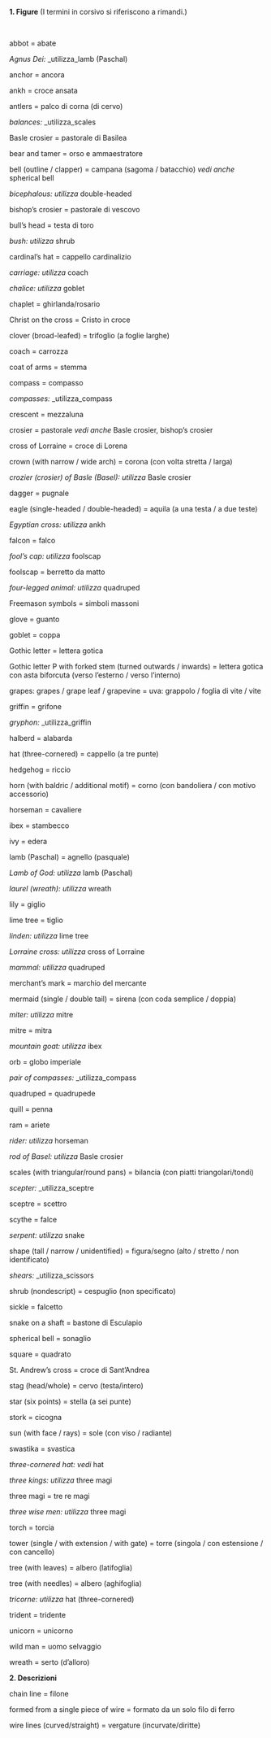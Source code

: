 **1. Figure** (I termini in corsivo si riferiscono a rimandi.)

**&nbsp;**

abbot = abate

_Agnus Dei:_ _utilizza_lamb (Paschal)

anchor = ancora

ankh = croce ansata

antlers = palco di corna (di cervo)

_balances:_ _utilizza_scales

Basle crosier = pastorale di Basilea

bear and tamer = orso e ammaestratore

bell (outline / clapper) = campana (sagoma / batacchio) _vedi anche_ spherical bell

_bicephalous:_ _utilizza_ double-headed

bishop’s crosier = pastorale di vescovo

bull’s head = testa di toro

_bush:_ _utilizza_ shrub

cardinal’s hat = cappello cardinalizio

_carriage:_ _utilizza_ coach

_chalice:_ _utilizza_ goblet

chaplet = ghirlanda/rosario

Christ on the cross = Cristo in croce

clover (broad-leafed) = trifoglio (a foglie larghe)

coach = carrozza

coat of arms = stemma

compass = compasso

_compasses:_ _utilizza_compass

crescent = mezzaluna

crosier = pastorale _vedi anche_ Basle crosier, bishop’s crosier

cross of Lorraine = croce di Lorena

crown (with narrow / wide arch) = corona (con volta stretta / larga)

_crozier (crosier) of Basle (Basel):_ _utilizza_ Basle crosier

dagger = pugnale

eagle (single-headed / double-headed) = aquila (a una testa / a due teste)

_Egyptian cross:_ _utilizza_ ankh

falcon = falco

_fool’s cap:_ _utilizza_ foolscap

foolscap = berretto da matto

_four-legged animal: utilizza_ quadruped

Freemason symbols = simboli massoni

glove = guanto

goblet = coppa

Gothic letter = lettera gotica

Gothic letter P with forked stem (turned outwards / inwards) = lettera gotica con asta biforcuta (verso l’esterno / verso l’interno)

grapes: grapes / grape leaf / grapevine = uva: grappolo / foglia di vite / vite

griffin = grifone

_gryphon:_ _utilizza_griffin

halberd = alabarda

hat (three-cornered) = cappello (a tre punte)

hedgehog = riccio

horn (with baldric / additional motif) = corno (con bandoliera / con motivo accessorio)

horseman = cavaliere

ibex = stambecco

ivy = edera

lamb (Paschal) = agnello (pasquale)

_Lamb of God:_ _utilizza_ lamb (Paschal)

_laurel (wreath):_ _utilizza_ wreath

lily = giglio

lime tree = tiglio

_linden:_ _utilizza_ lime tree

_Lorraine cross:_ _utilizza_ cross of Lorraine

_mammal:_ _utilizza_ quadruped

merchant’s mark = marchio del mercante

mermaid (single / double tail) = sirena (con coda semplice / doppia)

_miter:_ _utilizza_ mitre

mitre = mitra

_mountain goat:_ _utilizza_ ibex

orb = globo imperiale

_pair of compasses:_ _utilizza_compass

quadruped = quadrupede

quill = penna

ram = ariete

_rider:_ _utilizza_ horseman

_rod of Basel:_ _utilizza_ Basle crosier

scales (with triangular/round pans) = bilancia (con piatti triangolari/tondi)

_scepter:_ _utilizza_sceptre

sceptre = scettro

scythe = falce

_serpent:_ _utilizza_ snake

shape (tall / narrow / unidentified) = figura/segno (alto / stretto / non identificato)

_shears:_ _utilizza_scissors

shrub (nondescript) = cespuglio (non specificato)

sickle = falcetto

snake on a shaft = bastone di Esculapio

spherical bell = sonaglio

square = quadrato

St. Andrew’s cross = croce di Sant’Andrea

stag (head/whole) = cervo (testa/intero)

star (six points) = stella (a sei punte)

stork = cicogna

sun (with face / rays) = sole (con viso / radiante)

swastika = svastica

_three-cornered hat: vedi_ hat

_three kings:_ _utilizza_ three magi

three magi = tre re magi

_three wise men:_ _utilizza_ three magi

torch = torcia

tower (single / with extension / with gate) = torre (singola / con estensione / con cancello)

tree (with leaves) = albero (latifoglia)

tree (with needles) = albero (aghifoglia)

_tricorne:_ _utilizza_ hat (three-cornered)

trident = tridente

unicorn = unicorno

wild man = uomo selvaggio

wreath = serto (d’alloro)

**2. Descrizioni**

chain line = filone

formed from a single piece of wire = formato da un solo filo di ferro

wire lines (curved/straight) = vergature (incurvate/diritte)